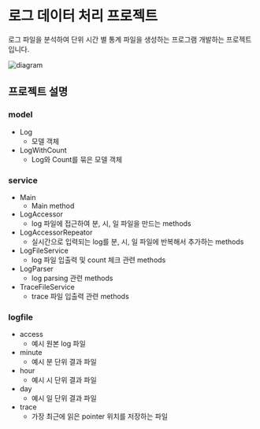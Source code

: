 # 로그 데이터 처리 프로젝트
로그 파일을 분석하여 단위 시간 별 통계 파일을 생성하는 프로그램 개발하는 프로젝트입니다.


![diagram](https://user-images.githubusercontent.com/52955185/76828899-4e211d00-6865-11ea-913b-11f0e3159382.jpg)


## 프로젝트 설명
### model
* Log
    * 모델 객체
* LogWithCount
    * Log와 Count를 묶은 모델 객체
### service
* Main
    * Main method
* LogAccessor
    * log 파일에 접근하여 분, 시, 일 파일을 만드는 methods
* LogAccessorRepeator
    * 실시간으로 입력되는 log를 분, 시, 일 파일에 반복해서 추가하는 methods
* LogFileService
    * log 파일 입출력 및 count 체크 관련 methods
* LogParser
    * log parsing 관련 methods
* TraceFileService
    * trace 파일 입출력 관련 methods
### logfile
* access
    * 예시 원본 log 파일
* minute
    * 예시 분 단위 결과 파일
* hour
    * 예시 시 단위 결과 파일
* day
    * 예시 일 단위 결과 파일
* trace
    * 가장 최근에 읽은 pointer 위치를 저장하는 파일


